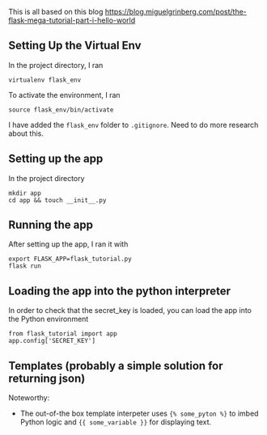 This is all based on this blog
https://blog.miguelgrinberg.com/post/the-flask-mega-tutorial-part-i-hello-world

## Setting Up the Virtual Env
In the project directory, I ran

    virtualenv flask_env

To activate the environment, I ran

    source flask_env/bin/activate

I have added the `flask_env` folder to `.gitignore`. Need to do more research about this.

## Setting up the app
In the project directory

    mkdir app
    cd app && touch __init__.py

## Running the app
After setting up the app, I ran it with

    export FLASK_APP=flask_tutorial.py
    flask run

## Loading the app into the python interpreter
In order to check that the secret_key is loaded, you can load the app into the Python environment

    from flask_tutorial import app
    app.config['SECRET_KEY']

## Templates (probably a simple solution for returning json)
Noteworthy:

- The out-of-the box template interpeter uses `{% some_pyton %}` to imbed Python logic and `{{ some_variable }}` for displaying text.



